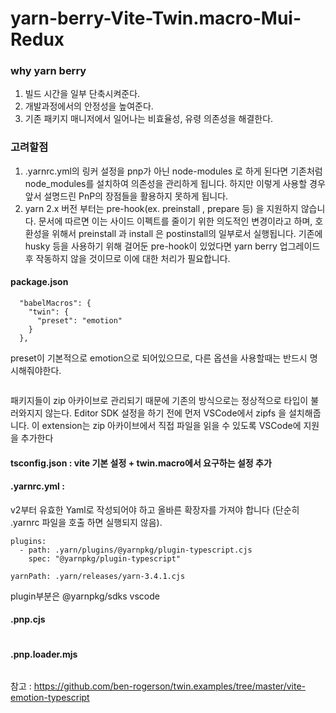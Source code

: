 # yarn-berry-Vite-Twin.macro-Mui-Redux

### why yarn berry
1. 빌드 시간을 일부 단축시켜준다.
2. 개발과정에서의 안정성을 높여준다.
3. 기존 패키지 매니저에서 일어나는 비효율성, 유령 의존성을 해결한다.

### 고려할점
1. .yarnrc.yml의 링커 설정을 pnp가 아닌 node-modules 로 하게 된다면 기존처럼 node_modules를 설치하여 의존성을 관리하게 됩니다. 
하지만 이렇게 사용할 경우 앞서 설명드린 PnP의 장점들을 활용하지 못하게 됩니다.
2. yarn 2.x 버전 부터는 pre-hook(ex. preinstall , prepare 등) 을 지원하지 않습니다. 문서에 따르면 이는 사이드 이펙트를 줄이기 위한 
의도적인 변경이라고 하며, 호환성을 위해서 preinstall 과 install 은 postinstall의 일부로서 실행됩니다.
기존에 husky 등을 사용하기 위해 걸어둔 pre-hook이 있었다면 yarn berry 업그레이드 후 작동하지 않을 것이므로 이에 대한 처리가 필요합니다.

#### package.json

```
  "babelMacros": {
    "twin": {
      "preset": "emotion"
    }
  },
``` 
preset이 기본적으로 emotion으로 되어있으므로, 다른 옵션을 사용할때는 반드시 명시해줘야한다.
```
```
패키지들이 zip 아카이브로 관리되기 때문에 기존의 방식으로는 정상적으로 타입이 불러와지지 않는다.
Editor SDK 설정을 하기 전에 먼저 VSCode에서 zipfs 을 설치해줍니다. 
이 extension는 zip 아카이브에서 직접 파일을 읽을 수 있도록 VSCode에 지원을 추가한다


#### tsconfig.json : vite 기본 설정 + twin.macro에서 요구하는 설정 추가


#### .yarnrc.yml : 
v2부터 유효한 Yaml로 작성되어야 하고 올바른 확장자를 가져야 합니다 (단순히 .yarnrc 파일을 호출 하면 실행되지 않음).
````
plugins:
  - path: .yarn/plugins/@yarnpkg/plugin-typescript.cjs
    spec: "@yarnpkg/plugin-typescript"

yarnPath: .yarn/releases/yarn-3.4.1.cjs

````
plugin부분은 @yarnpkg/sdks vscode


#### .pnp.cjs

````

````

#### .pnp.loader.mjs
````
````

참고 : https://github.com/ben-rogerson/twin.examples/tree/master/vite-emotion-typescript


